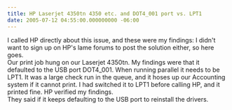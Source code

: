```yaml
---
title: HP Laserjet 4350tn 4350 etc. and DOT4_001 port vs. LPT1
date: 2005-07-12 04:55:00.000000000 -06:00
---
```

I called HP directly about this issue, and these were my findings:  I didn't want to sign up on HP's lame forums to post the solution either, so here goes.  <br />Our print job hung on our Laserjet 4350tn. My findings were that it defaulted to the USB port DOT4_001.  When running parallel it needs to be LPT1. It was a large check run in the queue, and it hoses up our Accounting system if it cannot print.  I had switched it to LPT1 before calling HP, and it printed fine.  HP verified my findings.<br />They said if it keeps defaulting to the USB port to reinstall the drivers.
